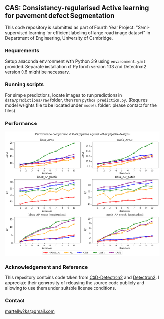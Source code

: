 ## CAS: Consistency-regularised Active learning for pavement defect Segmentation

This code repository is submitted as part of Fourth Year Project: "Semi-supervised learning for efficient labeling of large road image dataset" in Department of Engineering, University of Cambridge.

### Requirements
Setup anaconda environment with Python 3.9 using `environment.yaml` provided.
Separate installation of PyTorch version 1.13 and Detectron2 version 0.6 might be necessary.

### Running scripts
For simple predictions, locate images to run predictions in `data/predictions/raw` folder, then run `python prediction.py`. (Requires model weights file to be located under `models` folder: please contact for the files)

### Performance
![Plot of performance of CAS pipeline compared to performances of a naive labeling scheme or variants of partially implemented pipeline.](plots/cas_res.png)

### Acknowledgement and Reference
This repository contains code taken from [CSD-Detectron2](https://github.com/vlfom/CSD-detectron2) and [Detectron2](https://github.com/facebookresearch/detectron2). I appreciate their generosity of releasing the source code publicly and allowing to use them under suitable license conditions.

### Contact
martellw2ks@gmail.com